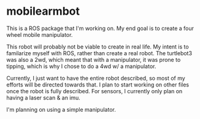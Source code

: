 # mobilearmbot

This is a ROS package that I'm working on. My end goal is to create a four wheel mobile manipulator.

This robot will probably not be viable to create in real life. My intent is to familarize myself with ROS, rather than
create a real robot. The turtlebot3 was also a 2wd, which meant that with a manipulator, it was prone to tipping, which
is why I chose to do a 4wd w/ a manipulator.

Currently, I just want to have the entire robot described, so most of my efforts will be directed towards that. I plan to start
working on other files once the robot is fully described. For sensors, I currently only plan on having a laser scan & an imu.

I'm planning on using a simple manipulator. 

